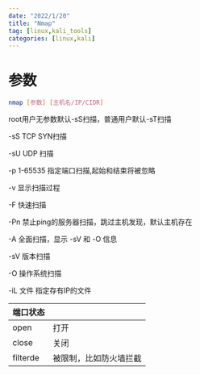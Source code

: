 ```yaml
---
date: "2022/1/20"
title: "Nmap"
tag: [linux,kali_tools]
categories: [linux,kali]
---
```

# 参数

```sh
nmap [参数] [主机名/IP/CIDR]
```

root用户无参数默认-sS扫描，普通用户默认-sT扫描

-sS TCP SYN扫描

-sU UDP 扫描

-p 1-65535 指定端口扫描,起始和结束将被忽略

-v 显示扫描过程

-F 快速扫描

-Pn 禁止ping的服务器扫描，跳过主机发现，默认主机存在

-A 全面扫描，显示 -sV 和 -O 信息

-sV 版本扫描

-O 操作系统扫描

-iL 文件 指定存有IP的文件

|端口状态||
|--|--|
|open|打开|
|close|关闭|
|filterde|被限制，比如防火墙拦截|
